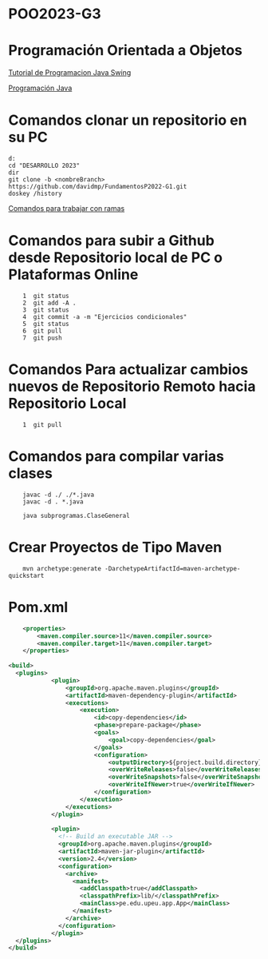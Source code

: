 # POO2023-G3
# Programación Orientada a Objetos

[Tutorial de Programacion Java Swing](https://www.javatpoint.com/java-swing)

[Programación Java](https://drive.google.com/file/d/1TcAQVsUFGIG9C7QKWaFJ0VVpYHpcSpHf/view)
# Comandos clonar un repositorio en su PC

```console
d:
cd "DESARROLLO 2023"
dir
git clone -b <nombreBranch> https://github.com/davidmp/FundamentosP2022-G1.git
doskey /history
```
[Comandos para trabajar con ramas](https://docs.google.com/presentation/d/1T_p1gdUol1fm7hfMCzobEvEzWoFgvkTb/edit#slide=id.g22d070b325e_4_0)

# Comandos para subir a Github desde Repositorio local de PC o Plataformas Online

```console
    1  git status
    2  git add -A .
    3  git status
    4  git commit -a -m "Ejercicios condicionales"
    5  git status
    6  git pull
    7  git push
```

# Comandos Para actualizar cambios nuevos de Repositorio Remoto hacia Repositorio Local

```console
    1  git pull
```

# Comandos para compilar varias clases

```console
    javac -d ./ ./*.java
    javac -d . *.java
    
    java subprogramas.ClaseGeneral
```

# Crear Proyectos de Tipo Maven
```console
    mvn archetype:generate -DarchetypeArtifactId=maven-archetype-quickstart
```
# Pom.xml
```xml
	<properties>
        <maven.compiler.source>11</maven.compiler.source>
        <maven.compiler.target>11</maven.compiler.target>
	</properties>
    
<build>
  <plugins>
            <plugin>
                <groupId>org.apache.maven.plugins</groupId>
                <artifactId>maven-dependency-plugin</artifactId>
                <executions>
                    <execution>
                        <id>copy-dependencies</id>
                        <phase>prepare-package</phase>
                        <goals>
                            <goal>copy-dependencies</goal>
                        </goals>
                        <configuration>
                            <outputDirectory>${project.build.directory}/lib</outputDirectory>
                            <overWriteReleases>false</overWriteReleases>
                            <overWriteSnapshots>false</overWriteSnapshots>
                            <overWriteIfNewer>true</overWriteIfNewer>
                        </configuration>
                    </execution>
                </executions>
            </plugin>
    
            <plugin>
              <!-- Build an executable JAR -->
              <groupId>org.apache.maven.plugins</groupId>
              <artifactId>maven-jar-plugin</artifactId>
              <version>2.4</version>
              <configuration>
                <archive>
                  <manifest>
                    <addClasspath>true</addClasspath>
                    <classpathPrefix>lib/</classpathPrefix>  		  
                    <mainClass>pe.edu.upeu.app.App</mainClass>
                  </manifest>
                </archive>
              </configuration>
            </plugin>
  </plugins>
</build>    
    
```

